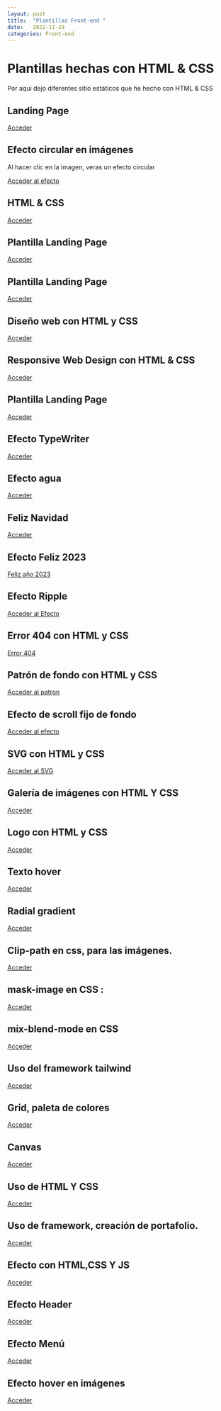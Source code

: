 ```yaml
---
layout: post
title:  "Plantillas Front-end "
date:   2022-11-29
categories: Front-end
---
```



# Plantillas hechas con HTML & CSS

Por aqui dejo diferentes sitio estáticos que he hecho con HTML & CSS

## Landing Page

<a href="https://tripleyei.github.io/landingpage/"> Acceder</a>

## Efecto circular en imágenes

Al hacer clic en la imagen, veras un efecto circular

<a href="https://tripleyei.github.io/RWD-images/"> Acceder al efecto</a>

## HTML &  CSS

<a href="https://tripleyei.github.io/RWD-HTML-CSS/"> Acceder</a>

## Plantilla Landing Page

<a href="https://tripleyei.github.io/template-RWD/"> Acceder</a>

## Plantilla Landing Page

<a href="https://tripleyei.github.io/portfolio/"> Acceder</a>

## Diseño web con  HTML y  CSS
 <a href="https://tripleyei.github.io/web_design_template/"> Acceder</a>
 
## Responsive Web Design con HTML & CSS
 <a href="https://tripleyei.github.io/website/"> Acceder</a>
## Plantilla Landing Page

<a href="https://tripleyei.github.io/landing-css/"> Acceder</a>
  
## Efecto TypeWriter
 <a href="https://tripleyei.github.io/efecto_writer/">Acceder</a>
 
## Efecto agua
<a href="https://tripleyei.github.io/efecto_agua/">Acceder</a>

## Feliz Navidad
<a href="https://tripleyei.github.io/feliz_navidad/">Acceder</a>

## Efecto Feliz 2023
<a href="https://tripleyei.github.io/efecto_2023/"> Feliz año 2023</a>

## Efecto Ripple
<a href="https://tripleyei.github.io/efecto_Ripple/"> Acceder al Efecto</a>

## Error 404 con HTML y CSS
<a href="https://tripleyei.github.io/404_error/">Error 404</a>

## Patrón de fondo con HTML y CSS

<a href="https://tripleyei.github.io/patron_de_fondo/">Acceder al patron</a>

## Efecto de scroll fijo de fondo

<a href="https://tripleyei.github.io/fondo_fijo/"> Acceder al efecto</a>

## SVG  con HTML y CSS

<a href="https://tripleyei.github.io/svg_background/"> Acceder al SVG</a>

## Galería de imágenes con HTML Y CSS

<a href="https://tripleyei.github.io/Gallery_CSS/"> Acceder</a>

## Logo con HTML y CSS

<a href="https://tripleyei.github.io/logo_effect/">Acceder</a>

## Texto hover

<a href="https://tripleyei.github.io/text_effect/">Acceder</a>

## Radial gradient

<a href="https://tripleyei.github.io/radial-gradient_css/">Acceder</a>

## Clip-path en css, para las imágenes.

<a href="https://tripleyei.github.io/clip-path_css/">Acceder</a>

## mask-image en CSS :

<a href="https://tripleyei.github.io/mask-image_css/">Acceder</a>

## mix-blend-mode en CSS

<a href="https://tripleyei.github.io/mix-blend-mode_css/">Acceder</a>

## Uso del framework tailwind 

<a href="https://tripleyei.github.io/tailwind_css/">Acceder</a>

## Grid, paleta de colores

<a href="https://tripleyei.github.io/grid_css/">Acceder</a>


## Canvas

<a href="https://tripleyei.github.io/canvas/">Acceder</a>

## Uso de HTML Y CSS

<a href="https://tripleyei.github.io/blog_css/">Acceder</a> 

## Uso de framework, creación de portafolio.

<a href="https://tripleyei.github.io/portafolio/">Acceder</a>

## Efecto con HTML,CSS Y JS

<a href="https://tripleyei.github.io/blog_portafolio/">Acceder</a>

## Efecto Header

<a href="https://tripleyei.github.io/header_effect/">Acceder</a>

## Efecto Menú

<a href="https://tripleyei.github.io/menu_effect/">Acceder</a>

## Efecto hover en imágenes 

<a href="https://tripleyei.github.io/img_hover/">Acceder</a>
